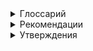 <details>
<summary>
Глоссарий
</summary>

---

#### Атомарные операции (atomic operations)

Операции A и B являются атомарными, если, с точки зрения потока,
выполняющего операцию A, операция B либо была целиком выполнена
другим потоком, либо не выполнена даже частично.

---

#### Составные действия (compound actions)

Последовательность операций, которые должны выполняться
атомарно, чтобы оставаться потокобезопасными.

---

#### Мониторный/внутренний замок (monitor/intrinsic lock)

Java предоставляет встроенный замковый механизм для усиления
атомарности — синхронизированный блок, состоящий из ссылки на
объект-замок (lock) и блока кода, который будет им защищен. 
Ключевое слово `synchronized` является условным обозначением и метода,
и замка. Статические синхронизированные методы используют объект
`Class`.

```java
synchronized (lock) {
    // Обратиться к защищаемому замком совместному состоянию либо его изменить
}
```

Каждый объект Java может неявно действовать как lock для целей
синхронизации, то есть являться внутренним замком (intrinsic lock)
или мониторным замком (monitor lock). Lock автоматически приобретается выполняющим потоком 
перед входом в синхронизированный блок и автоматически освобождается, когда управление выходит из
синхронизированного блока: либо обычным путем выполнения кода,
либо путем исключения из блока. Приобрести внутренний lock можно
только при входе в синхронизированный блок или в метод, защищенный
этим lock.

---

#### Мьютекс (mutex)

Внутренние замки в Java действуют как взаимоисключающие locks —
мьютексы (mutual exclusion locks). Это означает, что замком может владеть не более чем один поток. Когда поток А пытается приобрести lock,
которым владеет поток В, он должен ждать или блокировать продвижение
до тех пор, пока В его не освободит. Если В не освободит lock никогда,
то А будет ждать вечно. Поскольку только один поток за раз может выполнять блок кода, 
защищенный замком, синхронизированные блоки, защищенные тем же замком,
выполняются атомарно. Никакой поток, выполняющий синхронизированный блок, не может наблюдать другой поток в синхронизированном
блоке, защищенном тем же замком.

---

#### Повторно входимые внутренние замки (reentrant intrinsic lock)

Когда поток запрашивает `lock`, которым уже владеет другой поток, он
блокирует продвижение. Но так как внутренние `locks` являются повторно входимыми (reentrant),
если поток пытается приобрести `lock`,
которым он уже владеет, то запрос выполнится успешно. Повторная
входимость означает, что `locks` приобретаются в расчете на один поток,
а не в расчете на один вызов, путем ассоциирования потоков с `locks`.

---

#### Volatile-переменные

Язык Java также предоставляет альтернативную, более слабую форму
синхронизации — использование volatile-переменных, обновления
которых распространяются предсказуемо всеми потоками. Переменная
`volatile` для компилятора и рабочей среды является совместной, то есть
операции над ней не будут переупорядочены с другими операциями в памяти. Volatile-переменные
не кэшируются в регистрах или кэшах, где данные скрыты от других процессоров, 
поэтому их чтение всегда возвращает самый последний результат операций записи.
Обращение к volatile-переменной не может побудить выполняющий поток к блокированию, 
что делает ее легковесным механизмом синхронизации.

Использование volatile-переменных оправданно при следующих
условиях:

1) Записи в переменную не зависят от ее текущего значения, либо есть
гарантия, что значения переменной обновляются только одним потоком.
2) Переменная не участвует в инвариантах с другими переменными состояния.
3) При обращении к переменной заранее не требуется блокировка.

---

#### Безопасность из ниоткуда

Когда поток читает переменную без синхронизации, он может увидеть
устаревшее значение, но можно утверждать, что это значение было помещено туда каким-то потоком,
а не возникло случайно. Эта гарантия безопасности называется _безопасностью из ниоткуда_.

Она применима ко всем переменным с одним исключением: 64-разрядные числовые переменные 
(с типом double и long), которые не объявлены `volatile`. Модель памяти Java требует,
чтобы операции доставки из памяти и сохранения в память были атомарными, но переменным типов
`double` и `long` разрешено воспринимать 64-разрядное чтение и запись как две отдельные 32-разрядные
операции. Если чтения и записи происходят в разных потоках, то при чтении переменной `long`
можно получить назад верхние 32 бита одного значения и нижние 32 бита другого. Таким образом,
использовать в многопоточных программах совместные `mutable` переменные с типом
`double` и `long` небезопасно, если они не объявлены `volatile` или не защищены замком.

---

####  Публикация (publishing) объекта
Это означает его доступность за пределами текущей области действия. Например, ссылка на объект
может позволить другому коду вернуть его из неприватного метода или передать его методу
в другом классе. Публикация переменных внутреннего состояния препятствует инкапсуляции и
соблюдению инвариантов, а публикация объектов до момента их полного конструирования ставит
под угрозу потокобезопасность.

Самая простая форма публикации — это ссылка в публичном статическом поле. 
Метод `initialize` создает и публикует экземпляр нового хеш-множества, сохраняя ссылку
на него в `secrets`.

```java
public static Set<Secret> secrets;

public void initializeO {
    secrets = new HashSet<>();
}
```

Публикация одного объекта может косвенно публиковать другие. Если вы добавите Secret
в опубликованное множество `secrets`, то дополнение также опубликуется, 
потому что любой код может выполнить итеративный обход множества и получить ссылку
на новый Secret.


Еще одним механизмом публикации объекта или его внутреннего состояния является публикация
экземпляра внутреннего класса. Когда класс `ThisEscape` публикует слушателя `EventListener`,
он неявно публикует и окаймляющий его экземпляр `ThisEscape`, потому что экземпляры
внутреннего класса содержат скрытую ссылку на него.

```java
@NotThreadSafe
public class ThisEscape {
    
    public ThisEscape(EventSource source) {
        source.registerListener(
            new EventListener() {
                public void onEvent(Event e) {
                    doSomething(e);
                }
            });
    }
}
```

```java
@ThreadSafe
public class SafeListener {

    private final EventListener listener;

    private SafeListener() {
        listener = new EventListener() {
            public void onEvent(Event e) {
                doSomething(e);
            }
        };
    }

    public static SafeListener newInstance(Eventsource source) {
        SafeListener safe = new SafeListener();
        source.registerListener(safe.listener);
        return safe;
    }
}
```

---

#### Ускользнувший (escaped) объект

Объект, который не вовремя публикуется.

---

</details>



<details>
<summary>
Рекомендации
</summary>

---

Для сохранения непротиворечивости состояний обновляйте состояния родственных
переменных в единой атомарной операции.

```java
@NotThreadSafe
public class NumberTracker {
    
    private int previousNumber;
    private int currentNumber;
    
    public void updateNumber(int number) {
        previousNumber = currentNumber;
        currentNumber = number;
    }
}
```

```java
@ThreadSafe
public class NumberTracker {
    
    private int previousNumber;
    private int currentNumber;
    
    public synchronized void updateNumber(int number) {
        previousNumber = currentNumber;
        currentNumber = number;
    }
}
```

---

Избегайте удержания блокировки во время длительных вычислений или
операций, таких как сетевой или консольный ввод-вывод.

[Пример](concurrency-examples-5-servlet-attempts-to-cache-its-last-result)

---

Чтобы обеспечить видимость актуальных значений совместных переменных, 
синхронизируйте читающие и пишущие потоки на общем замке.

---

Не позволяйте ссылке `this` ускользнуть во время конструирования.

Распространенной ошибкой, позволяющей ссылке `this` ускользнуть,
является запуск потока из конструктора. Когда объект создает поток из
своего конструктора, он почти всегда делится своей ссылкой `this` с новым
потоком, явно или неявно. Тогда новый поток видит владеющий объект
до своего окончательного конструирования. Нет ничего плохого в создании потока в конструкторе, но лучше
не запускать поток сразу. Вместо этого добавьте метод start или initialize, запускающий собственный поток.
Это позволит делиться объектом, построение которого гарантированно завершено.

```java
@NotThreadSafe
public class ThreadExecutorService {
    
    private ExecutorService executor;

    public ThreadExecutorService() {
        this.executor = Executors.newSingleThreadExecutor();
        executor.execute(this::doSomething);
    }
    
    private void doSomething() {
        // code
    }
}
```

```java
@ThreadSafe
public class ThreadExecutorService {
    
    private ExecutorService executor;

    public ThreadExecutorService() {
        this.executor = Executors.newSingleThreadExecutor();
    }

    public void start() {
        executor.execute(this::doSomething);
    }

    private void doSomething() {
        // code
    }
}
```

---

</details>



<details>
<summary>
Утверждения
</summary>

---

Потокобезопасные классы инкапсулируют любую необходимую синхронизацию сами и не нуждаются в помощи клиента.
Ни один набор операций, выполняемых последовательно либо конкурентно на экземплярах потокобезопасного класса,
не может побудить экземпляр находиться в недопустимом состоянии.

---

Все обращения к mutable переменной должны выполняться с удержанием одного и того же `lock`. 
Только тогда переменная будет надежно защищена этим `lock` от одновременного доступа нескольких потоков.

Распространенная ошибка — считать, что синхронизация должна использоваться только во время записи
в совместные переменные.

[Пример](concurrency-examples-8-mutable-integer)

---

Каждая совместная mutable переменная должна быть защищена
только одним замком.

---

Когда каждый доступ к переменной осуществляется с удержанием `lock`, только один поток за раз может к ней
обратиться. Когда класс имеет инварианты, включающие более одной переменной состояния, каждая переменная,
участвующая в инварианте, должна быть защищена тем же `lock`. Это позволит обращаться к переменным или
обновлять их в единой атомарной операции, соблюдая инвариант.

[Пример](concurrency-examples-5-servlet-attempts-to-cache-its-last-result)

---

Когда поток А выполняет синхронизированный блок, а затем поток B входит в синхронизированный блок,
защищенный тем же `lock`, значения переменных, которые были видны потоку А до освобождения `lock`, 
будут видны потоку B по приобретении `lock`. Без синхронизации видимость не гарантирована.

[Пример](concurrency-examples-8-mutable-integer)

---

Без синхронизации компилятор, процессор и рабочая среда могут запутать порядок выполнения операций.
Не стоит ожидать естественного порядка действий памяти в недостаточно синхронизированных
многопоточных программах.

[Пример](concurrency-examples-7-sharing-variables-without-sync)

---

Эффекты видимости volatile-переменной выходят за пределы ее значения. Когда поток А пишет значение
в volatile-переменную и затем поток В ее читает, значения всех переменных, которые были видны до этой
записи, становятся видимыми потоку В. Запись в volatile-переменную
похожа на выход из синхронизированного блока, а ее чтение — на вход
в него.

В любом случае на экран будет выводиться текст "Значение переменной number: 5". 
Однако, если убрать ключевое слово volatile или поменять порядок операций присваивания, 
то возможен вывод "Значение переменной number: 0", что является следствием нарушения потокобезопасности.

```java
@ThreadSafe
public class VolatileVisibility {

    private volatile boolean flag;
    private int number;

    public void writer() {
        number = 5;
        flag = true;
    }

    public void reader() {
        while (!flag) {
            Thread.yield();
        }

        System.out.println("Значение переменной number: " + number);
    }

    public static void main(String[] args) {
        VolatileVisibility object = new VolatileVisibility();

        Thread a = new Thread(object::writer);
        Thread b = new Thread(object::reader);

        a.start();
        b.start();
    }
}
```

---

Блокировка может гарантировать как видимость, так и атомарность,
а volatile-переменные гарантируют только видимость.

---

</details>
